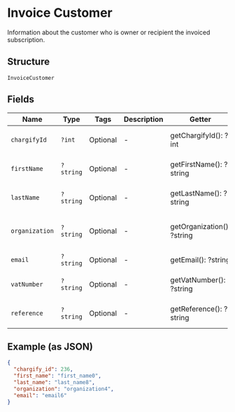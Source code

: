
# Invoice Customer

Information about the customer who is owner or recipient the invoiced subscription.

## Structure

`InvoiceCustomer`

## Fields

| Name | Type | Tags | Description | Getter | Setter |
|  --- | --- | --- | --- | --- | --- |
| `chargifyId` | `?int` | Optional | - | getChargifyId(): ?int | setChargifyId(?int chargifyId): void |
| `firstName` | `?string` | Optional | - | getFirstName(): ?string | setFirstName(?string firstName): void |
| `lastName` | `?string` | Optional | - | getLastName(): ?string | setLastName(?string lastName): void |
| `organization` | `?string` | Optional | - | getOrganization(): ?string | setOrganization(?string organization): void |
| `email` | `?string` | Optional | - | getEmail(): ?string | setEmail(?string email): void |
| `vatNumber` | `?string` | Optional | - | getVatNumber(): ?string | setVatNumber(?string vatNumber): void |
| `reference` | `?string` | Optional | - | getReference(): ?string | setReference(?string reference): void |

## Example (as JSON)

```json
{
  "chargify_id": 236,
  "first_name": "first_name0",
  "last_name": "last_name8",
  "organization": "organization4",
  "email": "email6"
}
```

